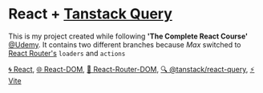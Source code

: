 # React + [Tanstack Query](https://tanstack.com/query)

This is my project created while following **'The Complete React Course'** [@Udemy](https://www.udemy.com). It contains two different branches because _Max_ switched to [React Router's](https://reactrouter.com/) `loaders` and `actions`

[🌀 React](https://reactjs.org/), [🌐 React-DOM](https://reactjs.org/), [🚀 React-Router-DOM](https://reactrouter.com/web/guides/quick-start), [🔍 @tanstack/react-query](https://www.npmjs.com/package/@tanstack/react-query), [⚡ Vite](https://vitejs.dev/)
